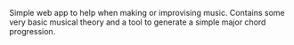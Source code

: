 Simple web app to help when making or improvising music. Contains some very basic musical theory and a tool to generate a simple major chord progression.
